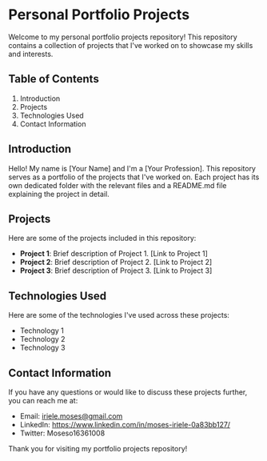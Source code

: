 # Personal Portfolio Projects

Welcome to my personal portfolio projects repository! This repository contains a collection of projects that I've worked on to showcase my skills and interests.

## Table of Contents

1. Introduction
2. Projects
3. Technologies Used
4. Contact Information

## Introduction

Hello! My name is [Your Name] and I'm a [Your Profession]. This repository serves as a portfolio of the projects that I've worked on. Each project has its own dedicated folder with the relevant files and a README.md file explaining the project in detail.

## Projects

Here are some of the projects included in this repository:

- **Project 1**: Brief description of Project 1. [Link to Project 1]
- **Project 2**: Brief description of Project 2. [Link to Project 2]
- **Project 3**: Brief description of Project 3. [Link to Project 3]

## Technologies Used

Here are some of the technologies I've used across these projects:

- Technology 1
- Technology 2
- Technology 3

## Contact Information

If you have any questions or would like to discuss these projects further, you can reach me at:

- Email: iriele.moses@gmail.com
- LinkedIn: https://www.linkedin.com/in/moses-iriele-0a83bb127/
- Twitter: Moseso16361008

Thank you for visiting my portfolio projects repository!
